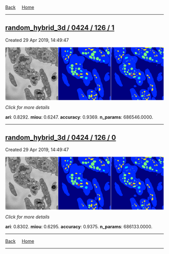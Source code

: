 
[Back](..)&nbsp;&nbsp;&nbsp;&nbsp;&nbsp;[Home](https://leapmanlab.github.io/snapshots)

---

<div class="summary"><a href="1"><h2>random_hybrid_3d / 0424 / 126 / 1</h2></a><p>Created 29 Apr 2019, 14:49:47
</p><a href="1"><img src="1/media/summary.png" align="center"></a><p>
<i>Click for more details</i>
</p></div>

**ari**: 0.8292. **miou**: 0.6247. **accuracy**: 0.9369. **n_params**: 686546.0000. 

---

<div class="summary"><a href="0"><h2>random_hybrid_3d / 0424 / 126 / 0</h2></a><p>Created 29 Apr 2019, 14:49:47
</p><a href="0"><img src="0/media/summary.png" align="center"></a><p>
<i>Click for more details</i>
</p></div>

**ari**: 0.8302. **miou**: 0.6295. **accuracy**: 0.9375. **n_params**: 686133.0000. 

---

[Back](..)&nbsp;&nbsp;&nbsp;&nbsp;&nbsp;[Home](https://leapmanlab.github.io/snapshots)

---